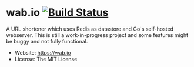 wab.io [![Build Status](https://travis-ci.org/KLIM8D/wab.io.svg)](https://travis-ci.org/KLIM8D/wab.io)
=========

A URL shortener which uses Redis as datastore and Go's self-hosted webserver.
This is still a work-in-progress project and some features might be buggy and not fully functional.

* Website: https://wab.io
* License: The MIT License
